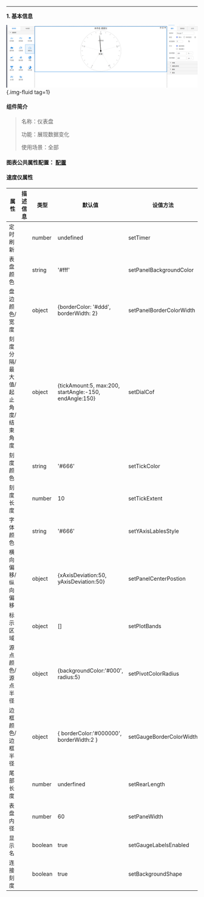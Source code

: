 <h2></h2>

---

**1\. 基本信息**

![速度仪](../../assets/img/configuration_Gauge.png "速度仪"){.img-fluid tag=1}


#### **组件简介**

> 名称：仪表盘
>
> 功能：展现数据变化
>
> 使用场景：全部

#### **图表公共属性配置**： [配置](./chart.md)

#### **速度仪属性**

| 属性| 描述信息| 类型| 默认值 | 设值方法 | 取值方法|  脚本使用 |
|-----|--------|----|--------|--------|----------|-----|
| 定时刷新 |  | number | undefined | setTimer | getTimer |
| 表盘颜色 |  | string | '#fff' | setPanelBackgroundColor | getPanelBackgroundColor |
| 盘边颜色/宽度 |  | object | {borderColor: '#ddd', borderWidth: 2} | setPanelBorderColorWidth | getPanelBorderColorWidth |
| 刻度分隔/最大值/起止角度/结束角度 |  | object | {tickAmount:5, max:200, startAngle:-150, endAngle:150} | setDialCof | getDialCof |
| 刻度颜色 |  | string | '#666' | setTickColor | getTickColor | 允许 |
| 刻度长度 |  | number | 10 | setTickExtent | getTickExtent | 允许 |
| 字体颜色 |  | string | '#666' | setYAxisLablesStyle | getYAxisLablesStyle | 允许 |
| 横向偏移/纵向偏移 |  | object | {xAxisDeviation:50, yAxisDeviation:50} | setPanelCenterPostion | getPanelCenterPostion | 允许 |
| 标示区域 |  | object | [] | setPlotBands | getPlotBands | 
| 源点颜色/源点半径 |  | object | {backgroundColor:'#000', radius:5} | setPivotColorRadius | getPivotColorRadius |  允许 |
| 边框颜色/边框半径 |  | object | { borderColor:'#000000', borderWidth:2 } | setGaugeBorderColorWidth | getGaugeBorderColorWidth |  允许 |
| 尾部长度 |  | number | underfined | setRearLength | getRearLength | 允许 |
| 表盘内径 |  | number | 60 | setPaneWidth | getPaneWidth | 允许 |
| 显示名 |  | boolean | true | setGaugeLabelsEnabled | getGaugeLabelsEnabled | 允许 |
| 连接刻度 |  | boolean | true | setBackgroundShape | getBackgroundShape | 允许 |